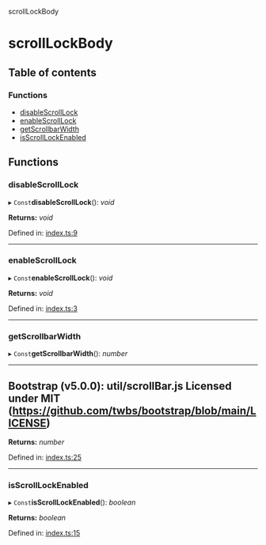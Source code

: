 scrollLockBody

# scrollLockBody

## Table of contents

### Functions

- [disableScrollLock](README.md#disablescrolllock)
- [enableScrollLock](README.md#enablescrolllock)
- [getScrollbarWidth](README.md#getscrollbarwidth)
- [isScrollLockEnabled](README.md#isscrolllockenabled)

## Functions

### disableScrollLock

▸ `Const`**disableScrollLock**(): *void*

**Returns:** *void*

Defined in: [index.ts:9](https://github.com/kunukn/scroll-lock-body-2/blob/4955f5d/src/index.ts#L9)

___

### enableScrollLock

▸ `Const`**enableScrollLock**(): *void*

**Returns:** *void*

Defined in: [index.ts:3](https://github.com/kunukn/scroll-lock-body-2/blob/4955f5d/src/index.ts#L3)

___

### getScrollbarWidth

▸ `Const`**getScrollbarWidth**(): *number*

--------------------------------------------------------------------------
Bootstrap (v5.0.0): util/scrollBar.js
Licensed under MIT (https://github.com/twbs/bootstrap/blob/main/LICENSE)
--------------------------------------------------------------------------

**Returns:** *number*

Defined in: [index.ts:25](https://github.com/kunukn/scroll-lock-body-2/blob/4955f5d/src/index.ts#L25)

___

### isScrollLockEnabled

▸ `Const`**isScrollLockEnabled**(): *boolean*

**Returns:** *boolean*

Defined in: [index.ts:15](https://github.com/kunukn/scroll-lock-body-2/blob/4955f5d/src/index.ts#L15)
